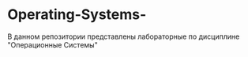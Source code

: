# Operating-Systems-
В данном репозитории представлены лабораторные по дисциплине "Операционные Системы"
